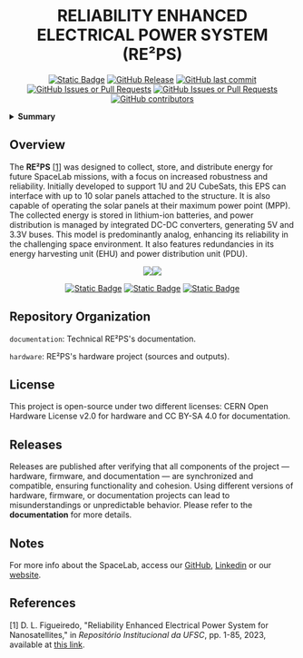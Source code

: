 <h1 align="center">
	RELIABILITY ENHANCED ELECTRICAL POWER SYSTEM (RE²PS)
	<br>
</h1>

<p align="center">
    <a href="https://github.com/spacelab-ufsc/spacelab#versioning"><img alt="Static Badge" src="https://img.shields.io/badge/status-in_development-red"></a>
    <a href="https://github.com/spacelab-ufsc/eps-re/releases"><img alt="GitHub Release" src="https://img.shields.io/github/v/release/spacelab-ufsc/eps-re"></a>
    <a href="https://github.com/spacelab-ufsc/eps-re/commits/master"><img alt="GitHub last commit" src="https://img.shields.io/github/last-commit/spacelab-ufsc/eps-re"></a>
    <a href="https://github.com/spacelab-ufsc/eps-re/issues"><img alt="GitHub Issues or Pull Requests" src="https://img.shields.io/github/issues/spacelab-ufsc/eps-re"></a>
    <a href="https://github.com/spacelab-ufsc/eps-re/pulls"><img alt="GitHub Issues or Pull Requests" src="https://img.shields.io/github/issues-pr/spacelab-ufsc/eps-re"></a>
    <a href="https://github.com/spacelab-ufsc/eps-re/graphs/contributors"><img alt="GitHub contributors" src="https://img.shields.io/github/contributors/spacelab-ufsc/eps-re"></a>
</p>

<details>
    <summary><b>Summary</b></summary>
    <ol>
        <li>
            <a href="#overview">Overview</a>
        </li>
        <li>
            <a href="#repository-organization">Repository Organization</a>
        </li>
        <li>
            <a href="#license">License</a>
        </li>
        <li>
            <a href="#releases">Releases</a>
        </li>
        <li>
            <a href="#notes">Notes</a>
        </li>
        <li>
            <a href="#references">References</a>
        </li>
    </ol>
</details>

## Overview
The **RE²PS** [[1]](#1) was designed to collect, store, and distribute energy for future SpaceLab missions, with a focus on increased robustness and reliability. Initially developed to support 1U and 2U CubeSats, this EPS can interface with up to 10 solar panels attached to the structure. It is also capable of operating the solar panels at their maximum power point (MPP). The collected energy is stored in lithium-ion batteries, and power distribution is managed by integrated DC-DC converters, generating 5V and 3.3V buses. This model is predominantly analog, enhancing its reliability in the challenging space environment. It also features redundancies in its energy harvesting unit (EHU) and power distribution unit (PDU).

<p align="center">
    <img src="https://github.com/spacelab-ufsc/eps-re/blob/figs/top.png"><img src="https://github.com/spacelab-ufsc/eps-re/blob/figs/bottom.png">
</p>

<p align="center">
    <a href="https://github.com/spacelab-ufsc/eps-re/issues/new?labels=bug"><img alt="Static Badge" src="https://img.shields.io/badge/Report_a_bug-red"></a>
    <a href="https://github.com/spacelab-ufsc/eps-re/issues/new?labels=enhancement"><img alt="Static Badge" src="https://img.shields.io/badge/Request_a_feature-yellow"></a>
    <a href="https://github.com/spacelab-ufsc/eps-re/issues/new?labels=question,help+wanted"><img alt="Static Badge" src="https://img.shields.io/badge/Request_more_information_or_help-green"></a>
</p>

## Repository Organization
`documentation`: Technical RE²PS's documentation.

`hardware`: RE²PS's hardware project (sources and outputs).

## License
This project is open-source under two different licenses: CERN Open Hardware License v2.0 for hardware and CC BY-SA 4.0 for documentation.

## Releases

Releases are published after verifying that all components of the project — hardware, firmware, and documentation — are synchronized and compatible, ensuring functionality and cohesion. Using different versions of hardware, firmware, or documentation projects can lead to misunderstandings or unpredictable behavior. Please refer to the **documentation** for more details.

## Notes
For more info about the SpaceLab, access our [GitHub](https://github.com/spacelab-ufsc/spacelab), [Linkedin](https://br.linkedin.com/company/spacelab-ufsc) or our [website](https://spacelab.ufsc.br/en/home/).

## References
<a id="1">[1]</a> D. L. Figueiredo, "Reliability Enhanced Electrical Power System for Nanosatellites," in <i>Repositório Institucional da UFSC</i>, pp. 1-85, 2023, available at <a href="https://repositorio.ufsc.br/bitstream/handle/123456789/247559/PEEL2103-D.pdf?sequence=1&isAllowed=y"> this link</a>.
